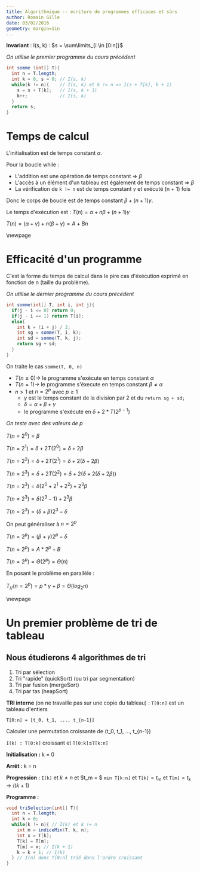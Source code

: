 ```yaml
---
title: Algorithmique -- écriture de programmes efficaces et sûrs
author: Romain Gille
date: 03/02/2016
geometry: margin=1in
...
```


**Invariant** : I(s, k) : $s = \sum\limits_{i \in [0:n]}$

*On utilise le premier programme du cours précédent*

```java
int somme (int[] T){
  int n = T.length;
  int k = 0, s = 0; // I(s, k)
  while(k != n){    // I(s, k) et k != n => I(s + T[k], k + 1)
    s = s + T[k];   // I(s, k + 1)
    k++;            // I(s, k)
  }
  return s;
}
```

# Temps de calcul

L'initialisation est de temps constant $\alpha$.

Pour la boucle while :

* L'addition est une opération de temps constant			=> $\beta$
* L'accès à un élément d'un tableau est également de temps constant	=> $\beta$
* La vérification de `k != n` est de temps constant $\gamma$ et exécuté (n + 1)
fois

Donc le corps de boucle est de temps constant $\beta + (n + 1) \gamma$.

Le temps d'exécution est :
$T(n) = \alpha + n \beta + (n + 1) \gamma$

$T(n) = (\alpha + \gamma) + n (\beta + \gamma) = A + Bn$

\newpage

# Efficacité d'un programme

C'est la forme du temps de calcul dans le pire cas d'éxécution exprimé en
fonction de n (taille du problème).


*On utilise le dernier programme du cours précédent*

```java
int somme(int[] T, int i, int j){
  if(j - i <= 0) return 0;
  if(j - i == 1) return T[i];
  else{
    int k = (i + j) / 2;
    int sg = somme(T, i, k);
    int sd = somme(T, k, j);
    return sg + sd;
  }
}
```

On traite le cas `somme(T, 0, n)`

* $T(n \leq 0) \rightarrow$ le programme s'exécute en temps constant $\alpha$
* $T(n = 1) \rightarrow$ le programme s'éxecute en temps constant $\beta \neq
\alpha$
* $n > 1$ et $n = 2^p$ avec $p \geq 1$
    * $\gamma$ est le temps constant de la division par 2 et du
      `return sg + sd;`
    * $\delta = \alpha + \beta + \gamma$
    * le programme s'exécute en $\delta + 2 * T(2^{p-1})$

*On teste avec des valeurs de p*

$T(n = 2^0) = \beta$

$T(n = 2^1) = \delta + 2T(2^0) = \delta + 2 \beta$

$T(n = 2^2) = \delta + 2T(2^1) = \delta + 2(\delta + 2 \beta)$

$T(n = 2^3) = \delta + 2T(2^2) = \delta + 2(\delta + 2(\delta + 2 \beta))$

$T(n = 2^3) = \delta (2^0 + 2^1 + 2^2) + 2^3 \beta$

$T(n = 2^3) = \delta (2^3 - 1) + 2^3 \beta$

$T(n = 2^3) = (\delta + \beta) 2^3 - \delta$


On peut généraliser à $n = 2^p$

$T(n = 2^p) = (\beta + \gamma) 2^p - \delta$

$T(n = 2^p) = A * 2^p + B$

$T(n = 2^p) = \Theta(2^p) = \Theta(n)$


En posant le problème en parallèle :

$T_{//}(n = 2^p) = p * \gamma + \beta = \Theta(log_2 n)$

\newpage

# Un premier problème de tri de tableau
## Nous étudierons 4 algorithmes de tri

1. Tri par sélection
2. Tri "rapide" (quickSort) (ou tri par segmentation)
3. Tri par fusion (mergeSort)
4. Tri par tas (heapSort)


**TRI interne** (on ne travaille pas sur une copie du tableau) : `T[0:n]` est un
tableau d'entiers

`T[0:n] = [t_0, t_1, ..., t_{n-1}]`

Calculer une permutation croissante de (t_0, t_1, ..., t_{n-1})

`I(k) : T[0:k]` croissant et `T[0:k]`$\leq$`T[k:n]`


**Initialisation :** k = 0

**Arrêt :** k = n

**Progression :** `I(k)` et $k \neq n$ et $t_m = $ `min T[k:n]` et `T[k]`$= t_m$
et `T[m]`$=t_k \rightarrow I(k+1)$

**Programme :**

```java
void triSelection(int[] T){
  int n = T.length;
  int k = 0;
  while(k != n){ // I(k) et k != n
    int m = indiceMin(T, k, n);
    int x = T[k];
    T[k] = T[m];
    T[m] = x; // I(k + 1)
    k = k + 1; // I(k)
  } // I(n) donc T[0:n] trié dans l'ordre croissant
}
```
